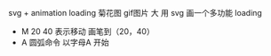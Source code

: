 svg + animation 
loading 菊花图 gif图片 大
用 svg 画一个多功能 loading

- M 20 40 表示移动 画笔到（20，40）
- A 圆弧命令 以字母A 开始 